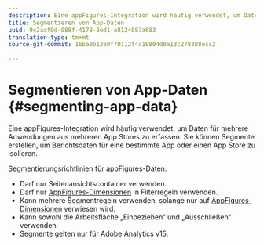 ```yaml
---
description: Eine appFigures-Integration wird häufig verwendet, um Daten für mehrere Anwendungen aus mehreren App Stores zu erfassen. Sie können Segmente erstellen, um Berichtsdaten für eine bestimmte App oder einen App Store zu isolieren.
title: Segmentieren von App-Daten
uuid: 9c2aaf0d-088f-4178-8ed1-a8124087a683
translation-type: tm+mt
source-git-commit: 16ba0b12e0f70112f4c10804d0a13c278388ecc2

---
```



# Segmentieren von App-Daten {#segmenting-app-data}

Eine appFigures-Integration wird häufig verwendet, um Daten für mehrere Anwendungen aus mehreren App Stores zu erfassen. Sie können Segmente erstellen, um Berichtsdaten für eine bestimmte App oder einen App Store zu isolieren.

Segmentierungsrichtlinien für appFigures-Daten:

* Darf nur Seitenansichtscontainer verwenden.
* Darf nur [AppFigures-Dimensionen](/help/import/data-connectors/appfigures-overview/appfigures-metrics.md) in Filterregeln verwenden.
* Kann mehrere Segmentregeln verwenden, solange nur auf [AppFigures-Dimensionen](/help/import/data-connectors/appfigures-overview/appfigures-segment-filter.md) verwiesen wird.
* Kann sowohl die Arbeitsfläche „Einbeziehen“ und „Ausschließen“ verwenden.
* Segmente gelten nur für Adobe Analytics v15.

